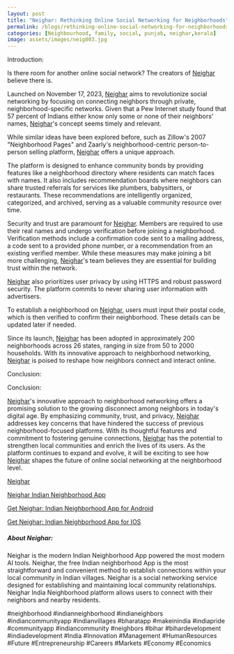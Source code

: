 ```yaml
---
layout: post
title: "Neighar: Rethinking Online Social Networking for Neighborhoods"
permalink: /blogs/rethinking-online-social-networking-for-neighborhoods
categories: [Neighbourhood, family, social, punjab, neighar,kerala]
image: assets/images/neig003.jpg
---
```



Introduction:

Is there room for another online social network? The creators of [Neighar](https://neighar.com/download) believe there is.

Launched on November 17, 2023, [Neighar](https://neighar.com/download) aims to revolutionize social networking by focusing on connecting neighbors through private, neighborhood-specific networks. Given that a Pew Internet study found that 57 percent of Indians either know only some or none of their neighbors' names, [Neighar](https://neighar.com/download)'s concept seems timely and relevant.

While similar ideas have been explored before, such as Zillow's 2007 "Neighborhood Pages" and Zaarly's neighborhood-centric person-to-person selling platform, [Neighar](https://neighar.com/download) offers a unique approach.

The platform is designed to enhance community bonds by providing features like a neighborhood directory where residents can match faces with names. It also includes recommendation boards where neighbors can share trusted referrals for services like plumbers, babysitters, or restaurants. These recommendations are intelligently organized, categorized, and archived, serving as a valuable community resource over time.

Security and trust are paramount for [Neighar](https://neighar.com/download). Members are required to use their real names and undergo verification before joining a neighborhood. Verification methods include a confirmation code sent to a mailing address, a code sent to a provided phone number, or a recommendation from an existing verified member. While these measures may make joining a bit more challenging, [Neighar](https://neighar.com/download)'s team believes they are essential for building trust within the network.

[Neighar](https://neighar.com/download) also prioritizes user privacy by using HTTPS and robust password security. The platform commits to never sharing user information with advertisers.

To establish a neighborhood on [Neighar](https://neighar.com/download), users must input their postal code, which is then verified to confirm their neighborhood. These details can be updated later if needed.

Since its launch, [Neighar](https://neighar.com/download) has been adopted in approximately 200 neighborhoods across 26 states, ranging in size from 50 to 2000 households. With its innovative approach to neighborhood networking, [Neighar](https://neighar.com/download) is poised to reshape how neighbors connect and interact online.

Conclusion:

Conclusion:

[Neighar](https://neighar.com/download)'s innovative approach to neighborhood networking offers a promising solution to the growing disconnect among neighbors in today's digital age. By emphasizing community, trust, and privacy, [Neighar](https://neighar.com/download) addresses key concerns that have hindered the success of previous neighborhood-focused platforms. With its thoughtful features and commitment to fostering genuine connections, [Neighar](https://neighar.com/download) has the potential to strengthen local communities and enrich the lives of its users. As the platform continues to expand and evolve, it will be exciting to see how [Neighar](https://neighar.com/download) shapes the future of online social networking at the neighborhood level.

[Neighar](https://www.neighar.com)

[Neighar Indian Neighborhood App](https://neighar.com/download)

[Get Neighar: Indian Neighborhood App for Android](https://play.google.com/store/apps/details?id=com.neighar.app)

[Get Neighar: Indian Neighborhood App for IOS](https://apps.apple.com/us/app/neighar-india-neighborhood-app/id6471035218)

##### About Neighar:

Neighar is the modern Indian Neighborhood App powered the most modern AI tools. Neighar, the free Indian neighborhood App is the most straightforward and convenient method to establish connections within your local community in Indian villages. Neighar is a social networking service designed for establishing and maintaining local community relationships. Neighar India Neighborhood platform allows users to connect with their neighbors and nearby residents.

#neighborhood #indianneighborhood #indianeighbors #indiancommunityapp #indianvillages #bharatapp #makeinindia #indiapride #communityapp #indiancommunity #neighbors #bihar #bihardevelopment #indiadevelopment #India #Innovation #Management #HumanResources #Future #Entrepreneurship #Careers #Markets #Economy #Economics
